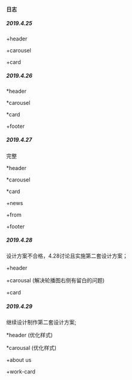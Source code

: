 #### 日志

##### 2019.4.25

+header 

+carousel

+card



##### 2019.4.26

*header 

*carousel

*card

+footer



##### 2019.4.27

完整

*header 

*carousel

*card

+news

+from

+footer



##### 2019.4.28

设计方案不合格，4.28讨论且实施第二套设计方案；

+header

+carousal (解决轮播图右侧有留白的问题)

+card



##### 2019.4.29

继续设计制作第二套设计方案;

*header (优化样式)

*carousal (优化样式)

+about us

+work-card